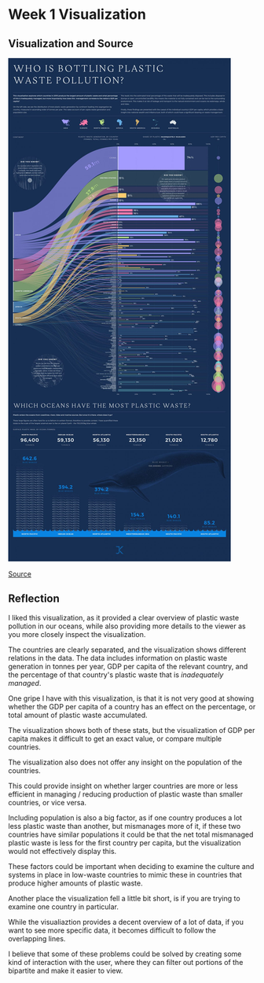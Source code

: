 # Week 1 Visualization

## Visualization and Source

![water_pollution](./files/visw1.jpg)

[Source](https://www.behance.net/gallery/106936329/Plastic-Waste-Pollution-data-visualisation)

## Reflection

I liked this visualization, as it provided a clear overview of plastic waste pollution in our oceans, while also providing more details to the viewer as you more closely inspect the visualization.

The countries are clearly separated, and the visualization shows different relations in the data.
The data includes information on plastic waste generation in tonnes per year, GDP per capita of the relevant country, and the percentage of that country's plastic waste that is *inadequately managed*.

One gripe I have with this visualization, is that it is not very good at showing whether the GDP per capita of a country has an effect on the percentage, or total amount of plastic waste accumulated.

The visualization shows both of these stats, but the visualization of GDP per capita makes it difficult to get an exact value, or compare multiple countries.

The visualization also does not offer any insight on the population of the countries.

This could provide insight on whether larger countries are more or less efficient in managing / reducing production of plastic waste than smaller countries, or vice versa.

Including population is also a big factor, as if one country produces a lot less plastic waste than another, but mismanages more of it, if these two countries have similar populations it could be that the net total mismanaged plastic waste is less for the first country per capita, but the visualization would not effectively display this.

These factors could be important when deciding to examine the culture and systems in place in low-waste countries to mimic these in countries that produce higher amounts of plastic waste.

Another place the visualization fell a little bit short, is if you are trying to examine one country in particular. 

While the visualiaztion provides a decent overview of a lot of data, if you want to see more specific data, it becomes difficult to follow the overlapping lines.

I believe that some of these problems could be solved by creating some kind of interaction with the user, where they can filter out portions of the bipartite and make it easier to view.
